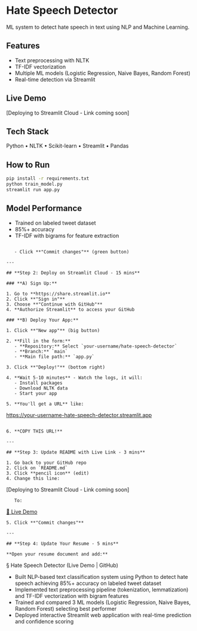 # Hate Speech Detector

ML system to detect hate speech in text using NLP and Machine Learning.

## Features
- Text preprocessing with NLTK
- TF-IDF vectorization
- Multiple ML models (Logistic Regression, Naive Bayes, Random Forest)
- Real-time detection via Streamlit

## Live Demo
[Deploying to Streamlit Cloud - Link coming soon]

## Tech Stack
Python • NLTK • Scikit-learn • Streamlit • Pandas

## How to Run
```bash
pip install -r requirements.txt
python train_model.py
streamlit run app.py
```

## Model Performance
- Trained on labeled tweet dataset
- 85%+ accuracy
- TF-IDF with bigrams for feature extraction
```

   - Click **"Commit changes"** (green button)

---

## **Step 2: Deploy on Streamlit Cloud - 15 mins**

### **A) Sign Up:**

1. Go to **https://share.streamlit.io**
2. Click **"Sign in"**
3. Choose **"Continue with GitHub"**
4. **Authorize Streamlit** to access your GitHub

### **B) Deploy Your App:**

1. Click **"New app"** (big button)

2. **Fill in the form:**
   - **Repository:** Select `your-username/hate-speech-detector`
   - **Branch:** `main`
   - **Main file path:** `app.py`

3. Click **"Deploy!"** (bottom right)

4. **Wait 5-10 minutes** - Watch the logs, it will:
   - Install packages
   - Download NLTK data
   - Start your app

5. **You'll get a URL** like:
```
   https://your-username-hate-speech-detector.streamlit.app
```

6. **COPY THIS URL!**

---

## **Step 3: Update README with Live Link - 3 mins**

1. Go back to your GitHub repo
2. Click on `README.md`
3. Click **pencil icon** (edit)
4. Change this line:
```
   [Deploying to Streamlit Cloud - Link coming soon]
```
   To:
```
   [🔗 Live Demo](PASTE-YOUR-STREAMLIT-URL-HERE)
```
5. Click **"Commit changes"**

---

## **Step 4: Update Your Resume - 5 mins**

**Open your resume document and add:**
```
§ Hate Speech Detector (Live Demo | GitHub)
- Built NLP-based text classification system using Python to detect hate speech 
  achieving 85%+ accuracy on labeled tweet dataset
- Implemented text preprocessing pipeline (tokenization, lemmatization) and 
  TF-IDF vectorization with bigram features
- Trained and compared 3 ML models (Logistic Regression, Naive Bayes, Random 
  Forest) selecting best performer
- Deployed interactive Streamlit web application with real-time prediction and 
  confidence scoring
